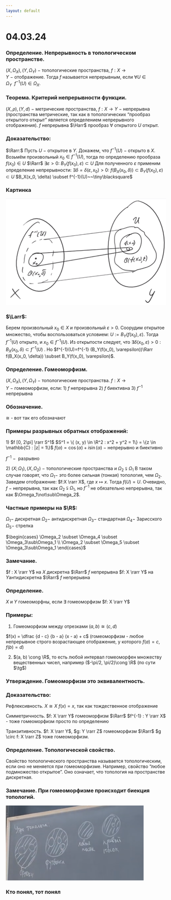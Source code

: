 ```yaml
---
layout: default
---
```

# 04.03.24

### Определение. Непрерывность в топологическом пространстве.
$(X,\Omega_X),(Y,\Omega_Y)~-~$топологические пространства,
$f:X\to Y~-~$отображение.
Тогда $f$ называется непрерывным, если $\forall U\in\Omega_Y~~f^{-1}(U)\in\Omega_X$.

### Теорема. Критерий непрерывности функции.
$(X,\rho),(Y,d)~-~$метрические пространства, $f:X\to Y~-~$непрерывна
(пространства метрические, так как в топологических “прообраз открытого открыт” является определением непрерывного отображения).
$f$ непрерывна $\Harr$ прообраз $\forall$ открытого $U$ открыт.

### Доказательство:
$\Rarr:$
Пусть $U~-~$открытое в $Y$. Докажем, что $f^{-1}(U)~-~$открыто в $X$.
Возьмём произвольный $x_0\in f^{-1}(U)$, тогда по определению прообраза
$f(x_0) \in U$ $\Rarr$ $\exists \varepsilon > 0$: $B_Y(f(x_0), \varepsilon) \subset U$
Для полученного $\varepsilon$ применим определение непрерывности:
$\exists \delta = \delta(\varepsilon, x_0) > 0$: $f(B_X(x_0, \delta) ) \subset B_Y(f(x_0), \varepsilon) \subset U$
$B_X(x_0, \delta) \subset f^{-1}(U)~~\tiny\blacksquare$

### Картинка

![Untitled](sem2/notes/topology/notes/04-03-24/Untitled.png)

### $\Larr$:
Берем произвольный $x_0 \in X$ и произвольный $\varepsilon > 0$.
Соорудим открытое множество, чтобы воспользоваться условием:
$U:=B_Y(f(x_0), \varepsilon)$. Тогда $f^{-1}(U)$  открыто, и $x_0 \in f^{-1} (U)$.
Из открытости следует, что $\exists \delta(x_0,\varepsilon) > 0:B_X(x_0, \delta) \subset f^{-1}(U)$ .
Но $f^{-1}(U)=f^{-1} (B_Y(f(x_0), \varepsilon))\Rarr f(B_X(x_0, \delta)) \subset B_Y(f(x_0), \varepsilon)$.

### Определение. Гомеоморфизм. 
$(X, \Omega_{X}), (Y, \Omega_{Y})~-~$топологические пространства.
$f:X\to Y~-~$гомеоморфизм, если:
$1)$ $f$ непрерывна
$2)$ $f$ биективна
$3)$ $f^{-1}$ непрерывна

### Обозначение.
$\cong$  - вот так его обозначают

### Примеры разрывных обратных отображений:
$1)$ $f [0, 2\pi] \rarr S^1$
$S^1 = \{ (x, y) \in \R^2 : x^2 + y^2 = 1\} = \{z \in \mathbb{C} : |z| = 1\}$
$f(\alpha) =\cos(\alpha) + i\sin(\alpha)$  $-$ непрерывно и биективно

$f^{-1}~-~$ разрывно

$2)$ $(X; \Omega_1),(X, \Omega_2)~-~$топологические пространства и $\Omega_2 \subsetneqq \Omega_1$
В таком случае говорят, что $\Omega_1 -$  это более сильная (тонкая) топология, чем $\Omega_2$.
Заведем отображение: $f:X \rarr X$, где $x \mapsto x$.
Тогда $f(U)=U$.
Очевидно, $f~-~$непрерывна, так как $\Omega_2\subsetneqq\Omega_1$, но $f^{-1}$ не обязательно непрерывна, так как $\Omega_1\not\sub\Omega_2$.

### Частные примеры на $\R$:
$\Omega_1 -$ дискретная
$\Omega_2 -$ антидискретная
$\Omega_3 -$ стандартная
$\Omega_4 -$ Зарисского
$\Omega_5 -$ стрелка

$\begin{cases} \Omega_2 \subset \Omega_4 \subset \Omega_3\sub\Omega_1
\\
\Omega_2 \subset \Omega_5 \subset \Omega_3\sub\Omega_1
\end{cases}$

### Замечание.
$f : X \rarr Y$ на $X$  дискретна $\Rarr$ $f$  непрерывна
$f: X \rarr Y$  на $Y$антидискретна $\Rarr$ $f$ непрерывна

### Определение.
$X$  и  $Y$ гомеоморфны, если $\exists$ гомеоморфизм $f: X \rarr Y$

### Примеры:
1) Гомеоморфизм между отрезками
 $(a, b) \cong (c, d)$

$f(x) = \dfrac {d - c} {b - a} (x - a) + c$
(гомеоморфизм - любое непрерывное строго возрастающее отображение, у которого $f(a) = c$, $f(b) = d$)

2) $(a, b) \cong \R$, то есть любой интервал гомеоморфен множеству вещественных чисел, например ($-\pi/2, \pi/2)\cong \R$ (по сути $\tg$)

### Утверждение. Гомеоморфизм это эквивалентность.

### Доказательство:
Рефлексивность. $X \cong X$ $f(x) = x$, так как тождественное отображение

Симметричность. $f: X \rarr Y$ гомеоморфизм $\Rarr$ $f^{-1} : Y \rarr X$ - тоже гомеоморфизм просто по определению

Транзитивность. $f: X \rarr Y$, $g: Y \rarr Z$ гомеоморфизм $\Rarr$ $g \circ f: X \rarr Z$ тоже гомеоморфизм.

### Определение. Топологической свойство.
Свойство топологического пространства называется топологическим, если оно не меняется при гомеоморфизме.
Например, свойство “любое подмножество открытое”. Оно означает, что топология на пространстве дискретная.

### Замечание. При гомеоморфизме происходит биекция топологий.

![Untitled](sem2/notes/topology/notes/04-03-24/Untitled%201.png)

### Кто понял, тот понял